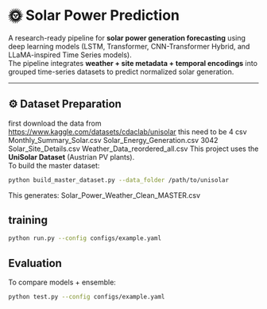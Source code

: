 # 🌞 Solar Power Prediction

A research-ready pipeline for **solar power generation forecasting** using deep learning models (LSTM, Transformer, CNN-Transformer Hybrid, and LLaMA-inspired Time Series models).  
The pipeline integrates **weather + site metadata + temporal encodings** into grouped time-series datasets to predict normalized solar generation.

---



## ⚙️ Dataset Preparation
first download the data from https://www.kaggle.com/datasets/cdaclab/unisolar 
this need to be 4 csv 
Monthly_Summary_Solar.csv
Solar_Energy_Generation.csv
3042 Solar_Site_Details.csv
Weather_Data_reordered_all.csv
This project uses the **UniSolar Dataset** (Austrian PV plants).  
To build the master dataset:

```bash
python build_master_dataset.py --data_folder /path/to/unisolar
```
This generates: 
Solar_Power_Weather_Clean_MASTER.csv



## training


```bash
python run.py --config configs/example.yaml
```



## Evaluation

To compare models + ensemble:
```bash
python test.py --config configs/example.yaml
```

